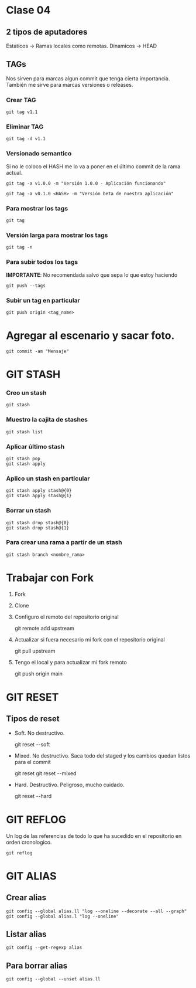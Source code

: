 # Clase 04

## 2 tipos de aputadores

Estaticos -> Ramas locales como remotas.
Dinamicos -> HEAD

## TAGs
Nos sirven para marcas algun commit que tenga cierta importancia. 
También me sirve para marcas versiones o releases.

### Crear TAG

    git tag v1.1

### Eliminar TAG

    git tag -d v1.1

### Versionado semantico
Si no le coloco el HASH me lo va a poner en el último commit de la rama actual.

    git tag -a v1.0.0 -m "Versión 1.0.0 - Aplicación funcionando"

    git tag -a v0.1.0 <HASH> -m "Versión beta de nuestra aplicación"

### Para mostrar los tags

    git tag

### Versión larga para mostrar los tags

    git tag -n

### Para subir todos los tags 
**IMPORTANTE**: No recomendada salvo que sepa lo que estoy haciendo

    git push --tags

### Subir un tag en particular

    git push origin <tag_name>

# Agregar al escenario y sacar foto.

    git commit -am "Mensaje"

# GIT STASH

### Creo un stash

    git stash

### Muestro la cajita de stashes 

    git stash list

### Aplicar último stash

    git stash pop
    git stash apply

### Aplico un stash en particular

    git stash apply stash@{0}
    git stash apply stash@{1}

### Borrar un stash

    git stash drop stash@{0}
    git stash drop stash@{1}

### Para crear una rama a partir de un stash

    git stash branch <nombre_rama>

# Trabajar con Fork

1. Fork
2. Clone
3. Configuro el remoto del repositorio original

    git remote add upstream <url-remoto>

4. Actualizar si fuera necesario mi fork con el repositorio original

    git pull upstream <rama>

5. Tengo el local y para actualizar mi fork remoto

    git push origin main

# GIT RESET

## Tipos de reset

* Soft. No destructivo.

    git reset --soft <hash>

* Mixed. No destructivo. Saca todo del staged y los cambios quedan listos para el commit

    git reset <hash>
    git reset --mixed <hash>

* Hard. Destructivo. Peligroso, mucho cuidado.

    git reset --hard <hash>

# GIT REFLOG
Un log de las referencias de todo lo que ha sucedido en el repositorio en orden cronologico.

    git reflog

# GIT ALIAS

## Crear alias

    git config --global alias.ll "log --oneline --decorate --all --graph"
    git config --global alias.l "log --oneline"

## Listar alias

    git config --get-regexp alias

## Para borrar alias

    git config --global --unset alias.ll